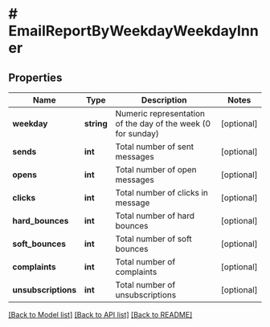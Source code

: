 # # EmailReportByWeekdayWeekdayInner

## Properties

Name | Type | Description | Notes
------------ | ------------- | ------------- | -------------
**weekday** | **string** | Numeric representation of the day of the week (0 for sunday) | [optional]
**sends** | **int** | Total number of sent messages | [optional]
**opens** | **int** | Total number of open messages | [optional]
**clicks** | **int** | Total number of clicks in message | [optional]
**hard_bounces** | **int** | Total number of hard bounces | [optional]
**soft_bounces** | **int** | Total number of soft bounces | [optional]
**complaints** | **int** | Total number of complaints | [optional]
**unsubscriptions** | **int** | Total number of unsubscriptions | [optional]

[[Back to Model list]](../../README.md#models) [[Back to API list]](../../README.md#endpoints) [[Back to README]](../../README.md)
